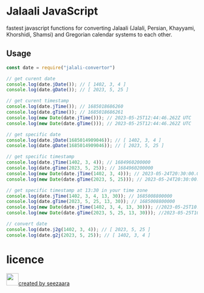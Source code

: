 # Jalaali JavaScript

fastest javascript functions for converting Jalaali (Jalali, Persian, Khayyami, Khorshidi, Shamsi) and Gregorian calendar systems to each other.

## Usage

```js
const date = require("jalali-convertor")

// get curent date
console.log(date.jDate()); // [ 1402, 3, 4 ]
console.log(date.gDate()); // [ 2023, 5, 25 ]

// get curent timestamp
console.log(date.jTime()); // 1685018686260
console.log(date.gTime()); // 1685018686261
console.log(new Date(date.jTime())); // 2023-05-25T12:44:46.262Z UTC
console.log(new Date(date.gTime())); // 2023-05-25T12:44:46.262Z UTC

// get specific date
console.log(date.jDate(1685014909046)); // [ 1402, 3, 4 ]
console.log(date.gDate(1685014909046)); // [ 2023, 5, 25 ]

// get specific timestamp
console.log(date.jTime(1402, 3, 4)); // 1684960200000
console.log(date.gTime(2023, 5, 25)); // 1684960200000
console.log(new Date(date.jTime(1402, 3, 4))); // 2023-05-24T20:30:00.000Z UTC
console.log(new Date(date.gTime(2023, 5, 25))); // 2023-05-24T20:30:00.000Z UTC

// get specific timestamp at 13:30 in your time zone
console.log(date.jTime(1402, 3, 4, 13, 30)); // 1685008800000
console.log(date.gTime(2023, 5, 25, 13, 30)); // 1685008800000
console.log(new Date(date.jTime(1402, 3, 4, 13, 30))); //2023-05-25T10:00:00.000Z UTC
console.log(new Date(date.gTime(2023, 5, 25, 13, 30))); //2023-05-25T10:00:00.000Z UTC

// convert date
console.log(date.j2g(1402, 3, 4)); // [ 2023, 5, 25 ]
console.log(date.g2j(2023, 5, 25)); // [ 1402, 3, 4 ]

```
# licence
 <p>
    <img width="32px" src="https://raw.githubusercontent.com/seezaara/RocketV2ray/main/doc/logo.png"><a href="https://www.youtube.com/@seezaara">created by seezaara</a>
</p> 










